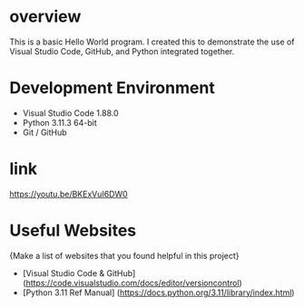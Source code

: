 # overview
This is a basic Hello World program. I created this to demonstrate the use of Visual Studio Code, GitHub, and
Python integrated together.
# Development Environment
* Visual Studio Code 1.88.0
* Python 3.11.3 64-bit
* Git / GitHub
# link
https://youtu.be/BKExVuI6DW0
# Useful Websites
{Make a list of websites that you found helpful in this project}
* [Visual Studio Code & GitHub] (https://code.visualstudio.com/docs/editor/versioncontrol)
* [Python 3.11 Ref Manual] (https://docs.python.org/3.11/library/index.html)